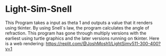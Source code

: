 # Light-Sim-Snell
This Program takes a input as theta 1 and outputs a value that it renders using tkinter. By using Snell´s law, the program calculates the angle of refraction. This program has gone through multiply versions with the earliest using turtle graphics and the later versions running on tkinter.
Here is a web rendering: https://replit.com/@JoshMosh1/LightSimv511-300-400?v=1

